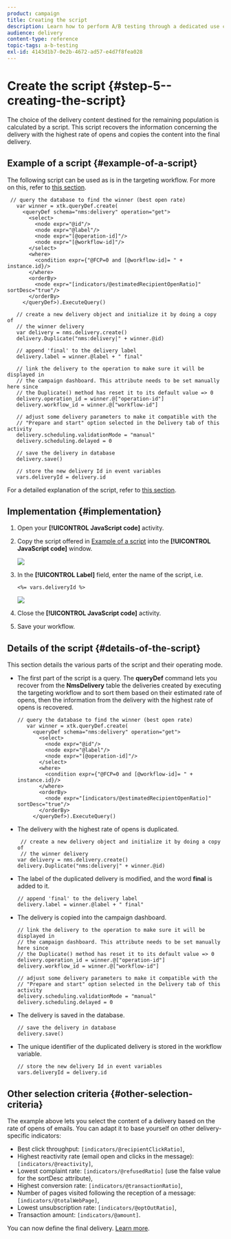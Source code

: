 ```yaml
---
product: campaign
title: Creating the script
description: Learn how to perform A/B testing through a dedicated use case.
audience: delivery
content-type: reference
topic-tags: a-b-testing
exl-id: 4143d1b7-0e2b-4672-ad57-e4d7f8fea028
---
```

# Create the script {#step-5--creating-the-script}

The choice of the delivery content destined for the remaining population is calculated by a script. This script recovers the information concerning the delivery with the highest rate of opens and copies the content into the final delivery.

## Example of a script {#example-of-a-script}

The following script can be used as is in the targeting workflow. For more on this, refer to [this section](#implementation).

```
 // query the database to find the winner (best open rate)
   var winner = xtk.queryDef.create(
     <queryDef schema="nms:delivery" operation="get">
       <select>
         <node expr="@id"/>
         <node expr="@label"/>
         <node expr="[@operation-id]"/>
         <node expr="[@workflow-id]"/>
       </select>
       <where>
         <condition expr={"@FCP=0 and [@workflow-id]= " + instance.id}/>
       </where>
       <orderBy>
         <node expr="[indicators/@estimatedRecipientOpenRatio]" sortDesc="true"/>
       </orderBy>
     </queryDef>).ExecuteQuery()
   
   // create a new delivery object and initialize it by doing a copy of
   // the winner delivery
   var delivery = nms.delivery.create()
   delivery.Duplicate("nms:delivery|" + winner.@id)

   // append 'final' to the delivery label
   delivery.label = winner.@label + " final"

   // link the delivery to the operation to make sure it will be displayed in
   // the campaign dashboard. This attribute needs to be set manually here since 
   // the Duplicate() method has reset it to its default value => 0
   delivery.operation_id = winner.@["operation-id"]
   delivery.workflow_id = winner.@["workflow-id"]

   // adjust some delivery parameters to make it compatible with the 
   // "Prepare and start" option selected in the Delivery tab of this activity
   delivery.scheduling.validationMode = "manual"
   delivery.scheduling.delayed = 0
 
   // save the delivery in database
   delivery.save()
 
   // store the new delivery Id in event variables
   vars.deliveryId = delivery.id
```

For a detailed explanation of the script, refer to [this section](#details-of-the-script).

## Implementation {#implementation}

1. Open your **[!UICONTROL JavaScript code]** activity.
1. Copy the script offered in [Example of a script](#example-of-a-script) into the **[!UICONTROL JavaScript code]** window.

   ![](assets/use_case_abtesting_configscript_002.png)

1. In the **[!UICONTROL Label]** field, enter the name of the script, i.e.

   ```
   <%= vars.deliveryId %>
   ```

   ![](assets/use_case_abtesting_configscript_003.png)

1. Close the **[!UICONTROL JavaScript code]** activity.
1. Save your workflow.

## Details of the script {#details-of-the-script}

This section details the various parts of the script and their operating mode.

* The first part of the script is a query. The **queryDef** command lets you recover from the **NmsDelivery** table the deliveries created by executing the targeting workflow and to sort them based on their estimated rate of opens, then the information from the delivery with the highest rate of opens is recovered.

  ```
  // query the database to find the winner (best open rate)
     var winner = xtk.queryDef.create(
       <queryDef schema="nms:delivery" operation="get">
         <select>
           <node expr="@id"/>
           <node expr="@label"/>
           <node expr="[@operation-id]"/>
         </select>
         <where>
           <condition expr={"@FCP=0 and [@workflow-id]= " + instance.id}/>
         </where>
         <orderBy>
           <node expr="[indicators/@estimatedRecipientOpenRatio]" sortDesc="true"/>
         </orderBy>
       </queryDef>).ExecuteQuery()
  ```

* The delivery with the highest rate of opens is duplicated.

  ```
   // create a new delivery object and initialize it by doing a copy of
   // the winner delivery
  var delivery = nms.delivery.create()
  delivery.Duplicate("nms:delivery|" + winner.@id)
  ```

* The label of the duplicated delivery is modified, and the word **final** is added to it.

  ```
  // append 'final' to the delivery label
  delivery.label = winner.@label + " final"
  ```

* The delivery is copied into the campaign dashboard.

  ```
  // link the delivery to the operation to make sure it will be displayed in
  // the campaign dashboard. This attribute needs to be set manually here since 
  // the Duplicate() method has reset it to its default value => 0
  delivery.operation_id = winner.@["operation-id"]
  delivery.workflow_id = winner.@["workflow-id"]
  ```

  ```
  // adjust some delivery parameters to make it compatible with the 
  // "Prepare and start" option selected in the Delivery tab of this activity
  delivery.scheduling.validationMode = "manual"
  delivery.scheduling.delayed = 0
  ```

* The delivery is saved in the database.

  ```
  // save the delivery in database
  delivery.save()
  ```

* The unique identifier of the duplicated delivery is stored in the workflow variable.

  ```
  // store the new delivery Id in event variables
  vars.deliveryId = delivery.id
  ```

## Other selection criteria {#other-selection-criteria}

The example above lets you select the content of a delivery based on the rate of opens of emails. You can adapt it to base yourself on other delivery-specific indicators:

* Best click throughput: `[indicators/@recipientClickRatio]`,
* Highest reactivity rate (email open and clicks in the message): `[indicators/@reactivity]`,
* Lowest complaint rate: `[indicators/@refusedRatio]` (use the false value for the sortDesc attribute),
* Highest conversion rate: `[indicators/@transactionRatio]`,
* Number of pages visited following the reception of a message: `[indicators/@totalWebPage]`,
* Lowest unsubscription rate: `[indicators/@optOutRatio]`,
* Transaction amount: `[indicators/@amount]`.

You can now define the final delivery. [Learn more](a-b-testing-uc-final-delivery.md).
